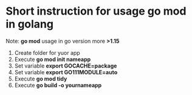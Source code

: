 # Short instruction for usage go mod in golang

Note: **go mod** usage in go version more **>1.15**  

1. Create folder for yuor app    
2. Execute **go mod init nameapp**   
3. Set variable **export GOCACHE=package**  
4. Set variable **export GO111MODULE=auto**  
5. Execute **go mod tidy** 
6. Execute **go build -o yournameapp**   

